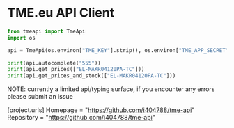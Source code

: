 # TME.eu API Client

```py
from tmeapi import TmeApi
import os

api = TmeApi(os.environ["TME_KEY"].strip(), os.environ["TME_APP_SECRET"].strip())

print(api.autocomplete("555"))
print(api.get_prices(["EL-MAKR04120PA-TC"]))
print(api.get_prices_and_stock(["EL-MAKR04120PA-TC"]))
```

NOTE: currently a limited api/typing surface, if you encounter any errors please submit an issue

[project.urls]
Homepage = "https://github.com/i404788/tme-api"
Repository = "https://github.com/i404788/tme-api"
